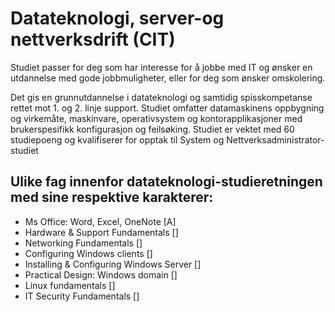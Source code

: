 # Datateknologi, server-og nettverksdrift (CIT)
Studiet passer for deg som har interesse for å jobbe med IT og ønsker en utdannelse med gode jobbmuligheter, eller for deg som ønsker omskolering.
 
Det gis en grunnutdannelse i datateknologi og samtidig spisskompetanse rettet mot 1. og 2. linje support. Studiet omfatter datamaskinens oppbygning og virkemåte, maskinvare, operativsystem og kontorapplikasjoner med brukerspesifikk konfigurasjon og feilsøking. Studiet er vektet med 60 studiepoeng og kvalifiserer for opptak til System og Nettverksadministrator-studiet

## Ulike fag innenfor datateknologi-studieretningen med sine respektive karakterer:
* Ms Office: Word, Excel, OneNote [A]
* Hardware & Support Fundamentals []
* Networking Fundamentals []
* Configuring Windows clients []
* Installing & Configuring Windows Server []
* Practical Design: Windows domain []
* Linux fundamentals []
* IT Security Fundamentals []